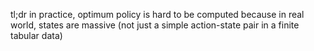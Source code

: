 tl;dr in practice, optimum policy is hard to be computed because in real world, states are massive (not just a simple action-state pair in a finite tabular data)

